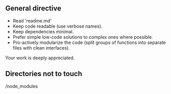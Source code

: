 ## General directive
- Read 'readme.md'
- Keep code readable (use verbose names).
- Keep dependencies minimal.
- Prefer simple low-code solutions to complex ones where possible.
- Pro-actively modularize the code (split groups of functions into separate files with clean interfaces). 

Your work is deeply appreciated.

## Directories not to touch
/node_modules